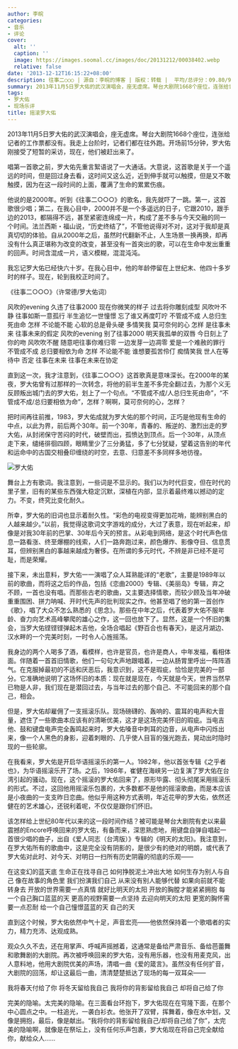 ```yaml
---
author: 李皖
categories:
- 音乐
- 评论
cover:
  alt: ''
  caption: ''
  image: https://images.soomal.cc/images/doc/20131212/00038402.webp
  relative: false
date: '2013-12-12T16:15:22+08:00'
description: 往事二○○○ | 源自：李皖的博客 | 版权：转载 |  平均/总评分：09.80/98
summary: 2013年11月5日罗大佑的武汉演唱会，座无虚席。琴台大剧院1668个座位，连张给记者的工作票都没有。我走上台阶时，记者们都在往外跑。开场前15分钟，罗大佑刚接受了短暂的采访，现在，他们被赶出来了。唱第一首歌之前，罗大佑先重言絮语说了一大通话。大意说，这首歌是关于一个遥远的时间……
tags:
- 罗大佑
- 现场乐评
title: 摇滚罗大佑
---
```


2013年11月5日罗大佑的武汉演唱会，座无虚席。琴台大剧院1668个座位，连张给记者的工作票都没有。我走上台阶时，记者们都在往外跑。开场前15分钟，罗大佑刚接受了短暂的采访，现在，他们被赶出来了。

唱第一首歌之前，罗大佑先重言絮语说了一大通话。大意说，这首歌是关于一个遥远的时间，但是回过身去看，这时间又这么近，近到伸手就可以触摸，但是又不敢触摸，因为在这一段时间的上面，覆满了生命的累累伤痕。

他说的是2000年。听到《往事二○○○》的歌名，我先就吓了一跳。第一，这首歌很少唱；第二，在我心目中，2000并不是一个多遥远的日子，它跟2010，跟手边的2013，都隔得不远，甚至紧密连绵成一片，构成了差不多与今天交融的同一个时间。法兰西斯・福山说，“历史终结了”，不管他说得对不对，这对于我却是真真切切的体验。自从2000年之后，虽然时代翻新不止，人生场景一换再换，却再没有什么真正堪称为改变的改变，甚至没有一首突出的歌，可以在生命中发出重重的回声。时间含混成一片，语义模糊，混混沌沌。

我忘记罗大佑已经快六十岁。在我心目中，他的年龄停留在上世纪末、他四十多岁时的样子。现在，轮到我校正时间了。


《往事二○○○》（许常德/罗大佑词）

风吹的evening 久违了往事2000
现在你微笑的样子 过去将你雕刻成型
风吹叶不静 往事如斯一意孤行
半生追忆一世憧憬 忘了谁又再度叮咛
不管成不成 人总归生死由命 怎样
不论能不能 心软的总是骨头硬
多情笑我 莫可奈何的心 怎样
是往事未来 往事未来的假定
风吹的evening 别了往事2000
明天我孤单的双唇 今日刻上了你的吻
风吹吹不醒 随意吧往事你难归零
一边发芽一边凋零 爱是一个难赦的罪行
不管成不成 总归要相依为命 怎样
不论能不能 谁想要孤苦伶仃
痴情笑我 世人在等待中 否定
往事在未来 往事在未来在协定


直到这一次，我才注意到，《往事二○○○》这首歌真是意味深长。在2000年的某夜，罗大佑曾有过那样的一次转念，将他的前半生差不多完全翻过去，为那个义无反顾叛出城门去的罗大佑，划上了一个句点。“不管成不成/人总归生死由命”，“不管成不成/总归要相依为命”，怎样？啊啊，莫可奈何的心，怎样？

把时间再往前推，1983，罗大佑成就为罗大佑的那个时间，正巧是他现有生命的中点，以此为界，前后两个30年。前一个30年，青春的、叛逆的、激烈出走的罗大佑，从封闭保守苦闷的时代，破壁而出，孤愤达到顶点。后一个30年，从顶点走下来，缱绻徘徊四顾，眼睛里少了三分勇猛，多了七分犹疑，望着这告别的年代和运命中的古国交相叠印缠绕的时空，去意、归意差不多同样多地彷徨。

![罗大佑](https://images.soomal.cc/images/doc/20131212/00038401_01.webp)





舞台上方有歌词。我注意到，一些词是不显示的。我们以为时代巨变，但在时代的里子里，旧有的某些东西强大稳定沉默，深植在内部，显示着最终难以撼动的定力。不变，终究比变化耐久。

所幸，罗大佑的旧词也显示着耐久性。“彩色的电视变得更加花哨，能辨别黑白的人越来越少。”以前，我觉得这歌词文字游戏的成分，大过了表意，现在听起来，却像是对我30年前的巴掌、30年后今天的预言。从彩电到网络，是这个时代声色信息一路看涨、终至爆棚的线索，人们一路奔跑过来，颜色爆炸、影像夺目、信息贯耳，但辨别黑白的事越来越成为奢侈。在所谓的多元时代，不辨是非已经不是可耻，而是荣耀。

接下来，未出意料，罗大佑一一演唱了众人耳熟能详的“老歌”，主要是1989年以前的歌曲，而将这之后的作品，包括《恋曲2000》专辑、《美丽岛》专辑，弃之不顾，一首也没有唱。而那些古老的歌曲，又主要选择情歌，而较少顾及当年冲破重重围困、拼力呐喊、开时代先声的批判现实之作。他甚至唱了他的第一首创作《歌》，唱了大众不怎么熟悉的《思念》。那些在中年之后，代表着罗大佑不服年龄、奋力向艺术高峰攀爬的雄心之作，这一回也放下了。显然，这是一个怀旧的集会，当罗大佑铿铿铿弹起木吉他，全场合唱起《野百合也有春天》，是这月湖边、汉水畔的一个完美时刻，一时令人心旌摇荡。

我身边的两个人喝多了酒，看模样，也许是官员，也许是商人，中年发福，看相体面。伴随着一首首旧情歌，他们一句句大声地跟唱着，一边从肠胃里呼出一阵阵酒气。在克服掉最初的不适和厌恶后，我意识到，这不是瑕疵，恰恰是完美的一部分。它准确地说明了这场怀旧的本质：现在就是现在，今天就是今天，世界当然早已物是人非，我们现在是潜回过去，与当年过去的那个自己、不可能回来的那个自己，相会。

但是，罗大佑却雇佣了一支摇滚乐队。现场磅礴的、轰响的、震耳的电声和大音量，遮住了一些歌曲本应该有的清晰优美，这才是这场完美怀旧的瑕疵。当电吉他、鼓和键盘电声完全轰鸣起来时，罗大佑嗓音中刺耳的边音，从电声中闪烁出来，像一个人黑色的身影，迎着刺眼的、几乎使人目盲的强光跑去，晃动出时隐时现的一些轮廓。

在我看来，罗大佑是开启华语摇滚乐的第一人。1982年，他以首张专辑《之乎者也》，为华语摇滚乐开了场。之后，1986年，崔健在海峡另一边复演了罗大佑在台湾引起的骚动。现在，这个摇滚的罗大佑回来了，原形毕露、彻头彻尾采用摇滚乐的形式。不过，这回他用摇滚乐包裹的，大多数都不是他的摇滚歌曲，而是本应该是小夜曲的一支支昨日恋曲。他似乎用这种方式表明，年近花甲的罗大佑，依然还健在的艺术雄心，还锐利着呢，不仅仅是跟你们怀旧。

该怎样给上世纪80年代以来的这一段时间作结？被可能是琴台大剧院有史以来最震撼的Encore呼唤回来的罗大佑，有备而来，深思熟虑地，用键盘自弹自唱起一首很少唱的曲子，出自《爱人同志（台湾版）》专辑的《明天的太阳》。我注意到，在罗大佑所有的歌曲中，这是完全没有阴影的，是很少有的绝对的明朗，或代表了罗大佑对此时、对今天、对明日一扫所有历史阴霾的彻底的乐观――


在这变幻的蓝天底 生命正在找寻自己
如何挣脱泥土冲出大地 如何生存为别人与自己
像在故事的角色里 我们扮演我们自己
从来没有别人能够代替 如果向前就不能转身去
开放的世界需要一点真情 就好比明天的太阳
开放的胸膛才能紧紧拥抱 每一个自己胸口蓝蓝的天
更高的视野需要一点坚持 去迎向明天的太阳
更宽的胸怀需要一点忍耐 给一个自己憧憬蓝蓝的天
自己的天


直到这个时候，罗大佑依然中气十足，声音宏亮――他依然保持着一个歌唱者的实力，精力充沛、达观成熟。

观众久久不去，还在用掌声、呼喊声摇撼着，这通常是备给严肃音乐、备给芭蕾舞和歌舞剧的大剧院。再次被呼唤回来的罗大佑，没有用乐器，也没有用麦克风，出人意料地，他用大剧院优美的声场，清唱一曲《爱的箴言》。虽然没有任何扩音，大剧院的回荡，却让这最后一曲，清清楚楚抵达了现场的每一双耳朵――


我将春天付给了你 将冬天留给我自己
我将你的背影留给我自己 却将自己给了你


完美的隐喻。太完美的隐喻。在三面看台环抱下，罗大佑现在在穹隆下面，在那个中心圆点之中。一柱追光，一袭白衫衣。他张开了双臂，挥舞着，像在水中划，又像是拥抱，最后，像是献出。“我将你的背影留给我自己/却将自己给了你”，太完美的隐喻啊，就像是在祭坛上，没有任何乐声包裹，罗大佑现在将自己完全献给你，献给众人……